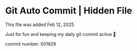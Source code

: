 # Git Auto Commit | Hidden File

This file was added Feb 12, 2025

Just for fun and keeping my daily git commit active 🤪

commit number: 501829
